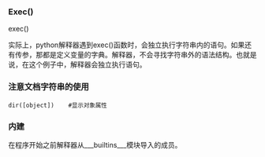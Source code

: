 ### Exec\(\)

exec\(\)

实际上，python解释器遇到exec\(\)函数时，会独立执行字符串内的语句。如果还有传参，那都是定义变量的字典。解释器，不会寻找字符串外的语法结构。也就是说，在这个例子中，解释器会独立执行语句。

### 注意文档字符串的使用

```
dir([object])    #显示对象属性
```

### 内建

在程序开始之前解释器从\_\__builtins\_\__模块导入的成员。

